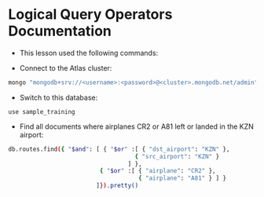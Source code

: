 # Logical Query Operators Documentation

- This lesson used the following commands:

- Connect to the Atlas cluster:
```bash
mongo "mongodb+srv://<username>:<password>@<cluster>.mongodb.net/admin"
```

- Switch to this database:
```
use sample_training
```

- Find all documents where airplanes CR2 or A81 left or landed in the KZN airport:
```bash
db.routes.find({ "$and": [ { "$or" :[ { "dst_airport": "KZN" },
                                    { "src_airport": "KZN" }
                                  ] },
                          { "$or" :[ { "airplane": "CR2" },
                                     { "airplane": "A81" } ] }
                         ]}).pretty()
```